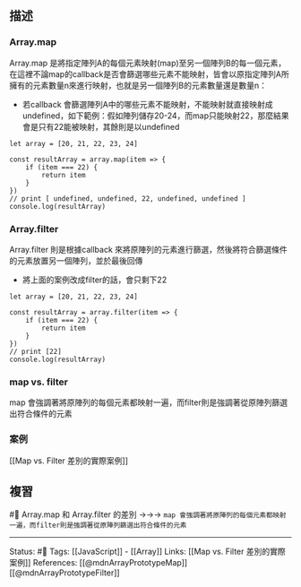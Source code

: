 ## 描述

### Array.map
Array.map 是將指定陣列A的每個元素映射(map)至另一個陣列B的每一個元素，在這裡不論map的callback是否會篩選哪些元素不能映射，皆會以原指定陣列A所擁有的元素數量n來進行映射，也就是另一個陣列B的元素數量還是數量n：
- 若callback 會篩選陣列A中的哪些元素不能映射，不能映射就直接映射成undefined，如下範例：假如陣列儲存20-24，而map只能映射22，那麼結果會是只有22能被映射，其餘則是以undefined
```
let array = [20, 21, 22, 23, 24]

const resultArray = array.map(item => {
	if (item === 22) {
		return item
	}
})
// print [ undefined, undefined, 22, undefined, undefined ]
console.log(resultArray)
```


### Array.filter
Array.filter 則是根據callback 來將原陣列的元素進行篩選，然後將符合篩選條件的元素放置另一個陣列，並於最後回傳
- 將上面的案例改成filter的話，會只剩下22
```
let array = [20, 21, 22, 23, 24]

const resultArray = array.filter(item => {
	if (item === 22) {
		return item
	}
})
// print [22]
console.log(resultArray)	
```
  
### map vs. filter
map 會強調著將原陣列的每個元素都映射一遍，而filter則是強調著從原陣列篩選出符合條件的元素

### 案例
[[Map vs. Filter 差別的實際案例]]

## 複習
#🧠 Array.map 和 Array.filter 的差別 ->->-> `map 會強調著將原陣列的每個元素都映射一遍，而filter則是強調著從原陣列篩選出符合條件的元素`
<!--SR:!2022-05-21,3,250-->

  
---
Status: #🌱 
Tags:
[[JavaScript]] - [[Array]]
Links:
[[Map vs. Filter 差別的實際案例]]
References:
[[@mdnArrayPrototypeMap]]
[[@mdnArrayPrototypeFilter]]
